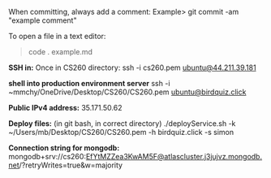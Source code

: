 When committing, always add a comment: 
Example> git commit -am "example comment"

To open a file in a text editor:
> code . example.md

**SSH in:** 
Once in CS260 directory: ssh -i cs260.pem ubuntu@44.211.39.181

**shell into production environment server**
ssh -i ~mmchy/OneDrive/Desktop/CS260/CS260.pem ubuntu@birdquiz.click

**Public IPv4 address:** 35.171.50.62

**Deploy files:** (in git bash, in correct directory) ./deployService.sh -k ~/Users/mb/Desktop/CS260/CS260.pem -h birdquiz.click -s simon



**Connection string for mongodb:**
mongodb+srv://cs260:EfYtMZZea3KwAM5F@atlascluster.j3jujvz.mongodb.net/?retryWrites=true&w=majority

